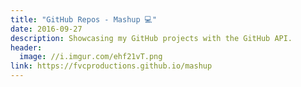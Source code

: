 ```yaml
---
title: "GitHub Repos - Mashup 💻"
date: 2016-09-27
description: Showcasing my GitHub projects with the GitHub API.
header:
  image: //i.imgur.com/ehf21vT.png
link: https://fvcproductions.github.io/mashup
---
```


